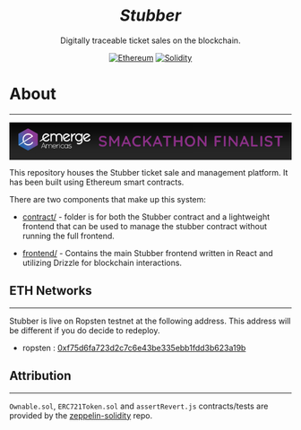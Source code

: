 <div align = "center">
    <h1><em>Stubber</em></h1>
    <p>Digitally traceable ticket sales on the blockchain.</p>
    <a href="https://www.ethereum.org/" target="_blank"><img src="https://img.shields.io/badge/Ethereum-ETH-727B9F.svg?longCache=true&style=flat-square" alt="Ethereum"></a>
    <a href="https://solidity.readthedocs.io" target="_blank"><img src="https://img.shields.io/badge/Solidity-0.4.23-blue.svg?longCache=true&style=flat-square" alt="Solidity"></a>
</div>

# About

---

<img src="img/smackathon-finalist.png" data-canonical-src="img/smackathon-finalist.png" href="https://devpost.com/software/stubber" align="center"/>

This repository houses the Stubber ticket sale and management platform. It has been built using Ethereum smart contracts.

There are two components that make up this system:

* [contract/](contract/README.md) - folder is for both the Stubber contract and a lightweight frontend that can be used to manage the stubber contract without running the full frontend.

* [frontend/](frontend/README.md) - Contains the main Stubber frontend written in React and utilizing Drizzle for blockchain interactions.

## ETH Networks

---

Stubber is live on Ropsten testnet at the following address. This address will be different if you do decide to redeploy.

* ropsten : [0xf75d6fa723d2c7c6e43be335ebb1fdd3b623a19b](https://ropsten.etherscan.io/address/0xf75d6fa723d2c7c6e43be335ebb1fdd3b623a19b)

## Attribution

---

`Ownable.sol`, `ERC721Token.sol` and `assertRevert.js` contracts/tests are provided by the [zeppelin-solidity](https://github.com/OpenZeppelin/zeppelin-solidity) repo.

